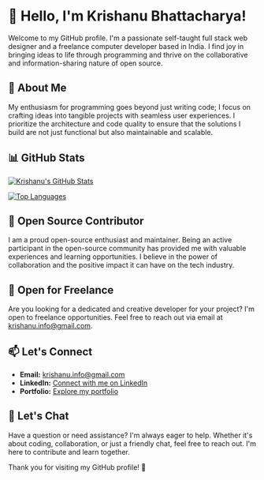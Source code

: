 # 👋 Hello, I'm Krishanu Bhattacharya!

Welcome to my GitHub profile. I'm a passionate self-taught full stack web designer and a freelance computer developer based in India. I find joy in bringing ideas to life through programming and thrive on the collaborative and information-sharing nature of open source.

## 👀 About Me

My enthusiasm for programming goes beyond just writing code; I focus on crafting ideas into tangible projects with seamless user experiences. I prioritize the architecture and code quality to ensure that the solutions I build are not just functional but also maintainable and scalable.

## 📊 GitHub Stats

<!-- GitHub Stats -->
[![Krishanu's GitHub Stats](https://github-readme-stats.vercel.app/api?username=krishzzi&count_private=true&show_icons=true&theme=radical)](https://github.com/krishzzi)

<!-- Top Languages -->
[![Top Languages](https://github-readme-stats.vercel.app/api/top-langs/?username=krishzzi&layout=compact&theme=radical)](https://github.com/krishzzi)

## 🌱 Open Source Contributor

I am a proud open-source enthusiast and maintainer. Being an active participant in the open-source community has provided me with valuable experiences and learning opportunities. I believe in the power of collaboration and the positive impact it can have on the tech industry.

## 💼 Open for Freelance

Are you looking for a dedicated and creative developer for your project? I'm open to freelance opportunities. Feel free to reach out via email at krishanu.info@gmail.com.

## 📫 Let's Connect

- **Email:** krishanu.info@gmail.com
- **LinkedIn:** [Connect with me on LinkedIn](#your-linkedin-profile)
- **Portfolio:** [Explore my portfolio](#your-portfolio-link)

## 💬 Let's Chat

Have a question or need assistance? I'm always eager to help. Whether it's about coding, collaboration, or just a friendly chat, feel free to reach out. I'm here to contribute and learn together.

Thank you for visiting my GitHub profile! 🚀
